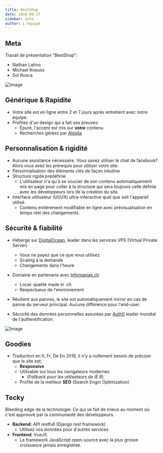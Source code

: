 ```yaml
---
title: BestShop
date: 2018-09-27
sidebar: auto
author: L'équipe
---
```


## Meta
Travail de présentation "BestShop":
* Nathan Latino
* Michael Kneuss
* Sol Rosca

![Image](https://i.imgur.com/LC8QQd8.png)

## Générique & Rapidite
* Votre site est en ligne entre 2 et 7 jours après entretient avec notre équipe.
* Profitez d'un design qui a fait ses preuves:
  * Épuré, l'accent est mis sur **votre** contenu
  * Recherches gérées par [Algolia](https://community.algolia.com/docsearch/)


## Personnalisation & rigidité
* Aucune assistance nécessaire. Vous savez utiliser le chat de facebook? Alors vous avez les prérequis pour utiliser votre site.
* Personnalisation des éléments clés de façon intuitive
* Structure rigide prédéfinie
  *  L'utilisateur n'a qu'à se soucier de son contenu automatiquement mis en page pour coller à la structure qui sera toujours celle définie avec les développeurs lors de la création du site.
* Interface utilisateur (UI/UX) ultra-interactive quel que soit l'appareil utilisé.
  * Contenu entièrement modifiable en ligne avec prévisualisation en temps réel des changements.

## Sécurité & fiabilité 
* Hébergé sur [DigitalOcean](https://www.digitalocean.com/), leader dans les services  VPS (Virtual Private Server)
  * Vous ne payez que ce que vous utilisez
  * Scaling à la demande 
  * Changements dans l'heure

* Domaine en partenaria avec [Infomaniak.ch](https://www.infomaniak.com/)
  * Local: qualité made in .ch
  * Respectueux de l'environement

* Résilient aux pannes, le site est automatiquement mirror en cas de panne du serveur principal. Aucune différence pour l'end-user.
* Sécurité des données personnelles assurées par [Auth0](https://auth0.com) leader mondial de l'authentification.

![Image](https://i.imgur.com/QJMxPBy.png)

## Goodies
* Traduction en It, Fr, De
En 2018, il n'y a nullement besoin de préciser que le site est:
  * **Responsive**
  * Utilisable sur tous les navigateurs modernes
    * (*Fallback pour les utilisateurs de IE <i class="fas fa-less-than-equal"></i> 8*)
  * Profite de la meilleur **SEO** (Search Engin Optimization)

## Tecky
Bleeding edge de la technologie: Ce qui se fait de mieux au moment où c'est approuvé par la communauté des développeurs.
* **Backend**: API restfull (Django rest framework)
  * Utilisez vos données pour d'autres services
* **Frontend**: VueJS
  * Le framework JavaScript open-source avec la plus grosse croissance jamais enregistrée.
